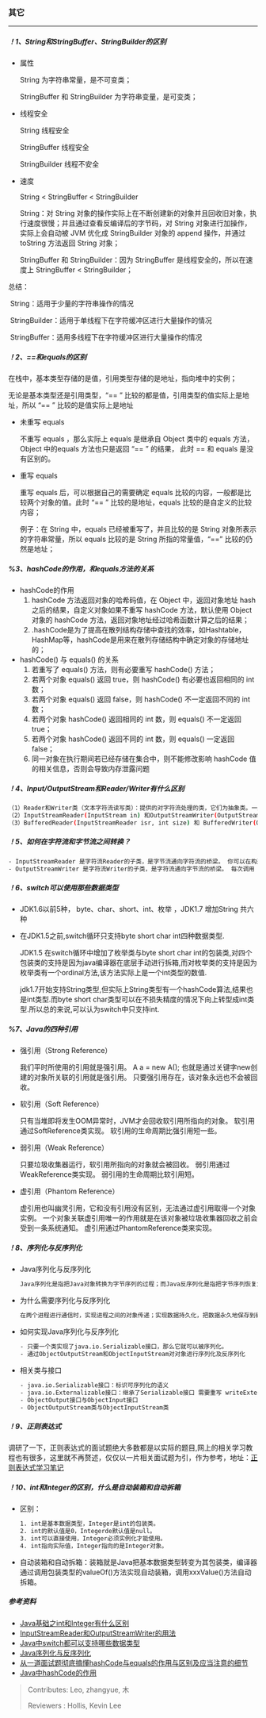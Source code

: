 ### 其它

---

##### ！1、String和StringBuffer、StringBuilder的区别

- 属性

  String 为字符串常量，是不可变类；

  StringBuffer 和 StringBuilder 为字符串变量，是可变类；

- 线程安全

  String 线程安全

  StringBuffer 线程安全

  StringBuilder 线程不安全

- 速度

  String  <  StringBuffer  <  StringBuilder

  String：对 String 对象的操作实际上在不断创建新的对象并且回收旧对象，执行速度很慢；并且通过查看反编译后的字节码，对 String 对象进行加操作，实际上会自动被 JVM 优化成 StringBuilder 对象的 append 操作，并通过 toString 方法返回 String 对象；

  StringBuffer 和 StringBuilder：因为 StringBuffer 是线程安全的，所以在速度上 StringBuffer < StringBuilder；

总结：

​	String：适用于少量的字符串操作的情况

​	StringBuilder：适用于单线程下在字符缓冲区进行大量操作的情况

​	StringBuffer：适用多线程下在字符缓冲区进行大量操作的情况

##### ！2、==和equals的区别

在栈中，基本类型存储的是值，引用类型存储的是地址，指向堆中的实例；

无论是基本类型还是引用类型，“== ” 比较的都是值，引用类型的值实际上是地址，所以 “== ” 比较的是值实际上是地址

- 未重写 equals

  不重写 equals ，那么实际上 equals 是继承自 Object 类中的 equals 方法，Object 中的equals 方法也只是返回 “== ” 的结果， 此时 == 和 equals 是没有区别的。

- 重写 equals

  重写 equals 后，可以根据自己的需要确定 equals 比较的内容，一般都是比较两个对象的值。此时 “== ” 比较的是地址，equals 比较的是自定义的比较内容；

  例子：在 String 中，equals 已经被重写了，并且比较的是 String 对象所表示的字符串常量，所以 equals 比较的是 String 所指的常量值，“==” 比较的仍然是地址；

##### %3、hashCode的作用，和equals方法的关系

- hashCode的作用
  1. hashCode 方法返回对象的哈希码值，在 Object 中，返回对象地址 hash 之后的结果，自定义对象如果不重写 hashCode 方法，默认使用 Object 对象的 hashCode 方法，返回对象地址经过哈希函数计算之后的结果；
  2. .hashCode是为了提高在散列结构存储中查找的效率，如Hashtable，HashMap等，hashCode是用来在散列存储结构中确定对象的存储地址的； 
- hashCode() 与 equals() 的关系
  1. 若重写了 equals() 方法，则有必要重写 hashCode() 方法；
  2. 若两个对象 equals() 返回 true，则 hashCode() 有必要也返回相同的 int 数；
  3. 若两个对象 equals() 返回 false，则 hashCode() 不一定返回不同的 int 数；
  4. 若两个对象 hashCode() 返回相同的 int 数，则 equals() 不一定返回 true；
  5. 若两个对象 hashCode() 返回不同的 int 数，则 equals() 一定返回 false； 
  6. 同一对象在执行期间若已经存储在集合中，则不能修改影响 hashCode 值的相关信息，否则会导致内存泄露问题

##### ！4、Input/OutputStream和Reader/Writer有什么区别

``` bash
（1）Reader和Writer类（文本字符流读写类）：提供的对字符流处理的类，它们为抽象类。一般通过其子类来实现。
（2）InputStreamReader(InputStream in) 和OutputStreamWriter(OutputStream out)：它们可以使用指定的编码规范并基于字节流生成对应的字符流。
（3）BufferedReader(InputStreamReader isr, int size) 和 BufferedWriter(OutputStreamWriter osr, int size)：为提高字符流的处理效率，可以采用缓冲机制的流实现对字符流作成批的处理，避免了频繁的从物理设备中读取信息 。
```

##### ！5、如何在字符流和字节流之间转换？

```bash
- InputStreamReader 是字符流Reader的子类，是字节流通向字符流的桥梁。 你可以在构造器重指定编码的方式，如果不指定的话将采用底层操作系统的默认编码方式，例如 GBK 等 
- OutputStreamWriter 是字符流Writer的子类，是字符流通向字节流的桥梁。 每次调用 write() 方法都会导致在给定字符（或字符集）上调用编码转换器。在写入底层输出流之前，得到的这些字节将在缓冲区中累积
```

##### ！6、switch可以使用那些数据类型

- JDK1.6以前5种， byte、char、short、int、枚举 ，JDK1.7 增加String 共六种

- 在JDK1.5之前,switch循环只支持byte short char int四种数据类型.

  JDK1.5 在switch循环中增加了枚举类与byte short char int的包装类,对四个包装类的支持是因为java编译器在底层手动进行拆箱,而对枚举类的支持是因为枚举类有一个ordinal方法,该方法实际上是一个int类型的数值.

  jdk1.7开始支持String类型,但实际上String类型有一个hashCode算法,结果也是int类型.而byte short char类型可以在不损失精度的情况下向上转型成int类型.所以总的来说,可以认为switch中只支持int.

##### %7、Java的四种引用

- 强引用（Strong Reference）

  我们平时所使用的引用就是强引用。 A a = new A(); 也就是通过关键字new创建的对象所关联的引用就是强引用。 只要强引用存在，该对象永远也不会被回收。

- 软引用（Soft Reference）

  只有当堆即将发生OOM异常时，JVM才会回收软引用所指向的对象。 软引用通过SoftReference类实现。 软引用的生命周期比强引用短一些。

- 弱引用（Weak Reference）

  只要垃圾收集器运行，软引用所指向的对象就会被回收。 弱引用通过WeakReference类实现。 弱引用的生命周期比软引用短。

- 虚引用（Phantom Reference）

  虚引用也叫幽灵引用，它和没有引用没有区别，无法通过虚引用取得一个对象实例。 一个对象关联虚引用唯一的作用就是在该对象被垃圾收集器回收之前会受到一条系统通知。 虚引用通过PhantomReference类来实现。

##### ！8、序列化与反序列化

- Java序列化与反序列化 

  ```bash
  Java序列化是指把Java对象转换为字节序列的过程；而Java反序列化是指把字节序列恢复为Java对象的过程。
  ```

- 为什么需要序列化与反序列化 

  ```bash
  在两个进程进行通信时，实现进程之间的对象传递；实现数据持久化，把数据永久地保存到硬盘上（通常存放在文件里）。
  ```

- 如何实现Java序列化与反序列化 

  ```bash
  - 只要一个类实现了java.io.Serializable接口，那么它就可以被序列化。
  - 通过ObjectOutputStream和ObjectInputStream对对象进行序列化及反序列化
  ```

- 相关类与接口

  ```bash
  - java.io.Serializable接口：标识可序列化的语义
  - java.io.Externalizable接口：继承了Serializable接口 需要重写 writeExternal()与readExternal()方法
  - ObjectOutput接口与ObjectInput接口
  - ObjectOutputStream类与ObjectInputStream类
  ```

##### ！9、正则表达式

​	调研了一下，正则表达式的面试题绝大多数都是以实际的题目,网上的相关学习教程也有很多，这里就不再赘述，仅仅以一片相关面试题为引，作为参考，地址：[正则表达式学习笔记](https://www.jianshu.com/p/42a5e07063be)

##### ！10、int和Integer的区别，什么是自动装箱和自动拆箱

- 区别：

  ```bash
  1. int是基本数据类型，Integer是int的包装类。
  2. int的默认值是0，Integerde默认值是null。
  3. int可以直接使用，Integer必须实例化才能使用。
  4. int指向实际值，Integer指向的是Integer对象。
  ```

- 自动装箱和自动拆箱：装箱就是Java把基本数据类型转变为其包装类，编译器通过调用包装类型的valueOf()方法实现自动装箱，调用xxxValue()方法自动拆箱。

##### 参考资料

- [Java基础之int和Integer有什么区别 ](https://blog.csdn.net/chenliguan/article/details/53888018)
- [InputStreamReader和OutputStreamWriter的用法](https://blog.csdn.net/zmx729618/article/details/51425955)
- [Java中switch都可以支持哪些数据类型](https://blog.csdn.net/qq_33811662/article/details/79069805)
- [Java序列化与反序列化](https://blog.csdn.net/wangloveall/article/details/7992448)
- [从一道面试题彻底搞懂hashCode与equals的作用与区别及应当注意的细节](https://blog.csdn.net/haobaworenle/article/details/53819838)
- [Java中hashCode的作用](https://blog.csdn.net/fenglibing/article/details/8905007)


>Contributes: Leo, zhangyue, 木
>
>Reviewers : Hollis, Kevin Lee
